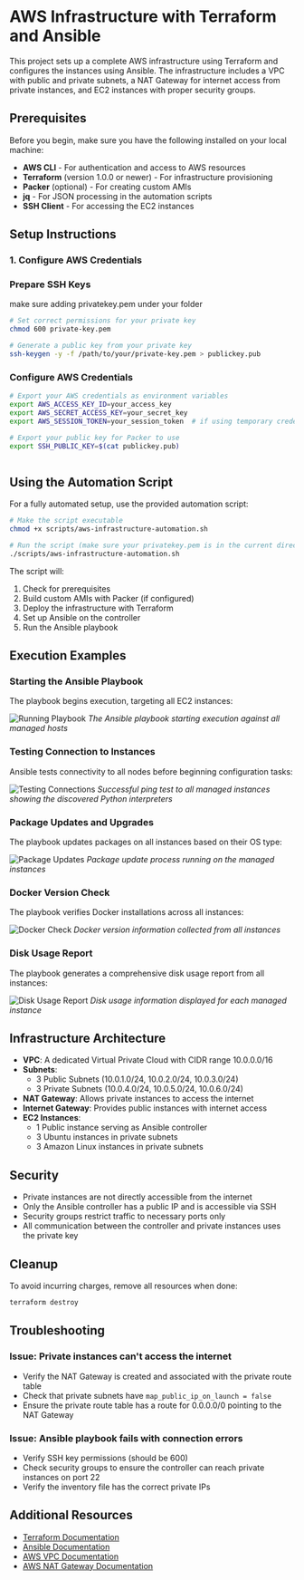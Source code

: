 # AWS Infrastructure with Terraform and Ansible

This project sets up a complete AWS infrastructure using Terraform and configures the instances using Ansible. The infrastructure includes a VPC with public and private subnets, a NAT Gateway for internet access from private instances, and EC2 instances with proper security groups.

## Prerequisites

Before you begin, make sure you have the following installed on your local machine:

- **AWS CLI** - For authentication and access to AWS resources
- **Terraform** (version 1.0.0 or newer) - For infrastructure provisioning
- **Packer** (optional) - For creating custom AMIs
- **jq** - For JSON processing in the automation scripts
- **SSH Client** - For accessing the EC2 instances

## Setup Instructions

### 1. Configure AWS Credentials

### Prepare SSH Keys

make sure adding privatekey.pem under your folder

```bash
# Set correct permissions for your private key
chmod 600 private-key.pem

# Generate a public key from your private key
ssh-keygen -y -f /path/to/your/private-key.pem > publickey.pub
```

### Configure AWS Credentials

```bash
# Export your AWS credentials as environment variables
export AWS_ACCESS_KEY_ID=your_access_key
export AWS_SECRET_ACCESS_KEY=your_secret_key
export AWS_SESSION_TOKEN=your_session_token  # if using temporary credentials

# Export your public key for Packer to use
export SSH_PUBLIC_KEY=$(cat publickey.pub)
```

```

```

## Using the Automation Script

For a fully automated setup, use the provided automation script:

```bash
# Make the script executable
chmod +x scripts/aws-infrastructure-automation.sh

# Run the script (make sure your privatekey.pem is in the current directory)
./scripts/aws-infrastructure-automation.sh
```

The script will:

1. Check for prerequisites
2. Build custom AMIs with Packer (if configured)
3. Deploy the infrastructure with Terraform
4. Set up Ansible on the controller
5. Run the Ansible playbook


## Execution Examples

### Starting the Ansible Playbook
The playbook begins execution, targeting all EC2 instances:

![Running Playbook](https://github.com/TingxuanLin/Packer-Terraform/blob/assignment10/.images/running%20playbook.png)
*The Ansible playbook starting execution against all managed hosts*

### Testing Connection to Instances
Ansible tests connectivity to all nodes before beginning configuration tasks:

![Testing Connections](https://github.com/TingxuanLin/Packer-Terraform/blob/assignment10/.images/test_connection.png)
*Successful ping test to all managed instances showing the discovered Python interpreters*

### Package Updates and Upgrades
The playbook updates packages on all instances based on their OS type:

![Package Updates](https://github.com/TingxuanLin/Packer-Terraform/blob/assignment10/.images/update%26upgarde.png)
*Package update process running on the managed instances*

### Docker Version Check
The playbook verifies Docker installations across all instances:

![Docker Check](https://github.com/TingxuanLin/Packer-Terraform/blob/assignment10/.images/check_docker_version.png)
*Docker version information collected from all instances*

### Disk Usage Report
The playbook generates a comprehensive disk usage report from all instances:

![Disk Usage Report](https://github.com/TingxuanLin/Packer-Terraform/blob/assignment10/.images/output%20usage.png)
*Disk usage information displayed for each managed instance*

## Infrastructure Architecture

- **VPC**: A dedicated Virtual Private Cloud with CIDR range 10.0.0.0/16
- **Subnets**:
  - 3 Public Subnets (10.0.1.0/24, 10.0.2.0/24, 10.0.3.0/24)
  - 3 Private Subnets (10.0.4.0/24, 10.0.5.0/24, 10.0.6.0/24)
- **NAT Gateway**: Allows private instances to access the internet
- **Internet Gateway**: Provides public instances with internet access
- **EC2 Instances**:
  - 1 Public instance serving as Ansible controller
  - 3 Ubuntu instances in private subnets
  - 3 Amazon Linux instances in private subnets

## Security

- Private instances are not directly accessible from the internet
- Only the Ansible controller has a public IP and is accessible via SSH
- Security groups restrict traffic to necessary ports only
- All communication between the controller and private instances uses the private key

## Cleanup

To avoid incurring charges, remove all resources when done:

```bash
terraform destroy
```

## Troubleshooting

### Issue: Private instances can't access the internet

- Verify the NAT Gateway is created and associated with the private route table
- Check that private subnets have `map_public_ip_on_launch = false`
- Ensure the private route table has a route for 0.0.0.0/0 pointing to the NAT Gateway

### Issue: Ansible playbook fails with connection errors

- Verify SSH key permissions (should be 600)
- Check security groups to ensure the controller can reach private instances on port 22
- Verify the inventory file has the correct private IPs

## Additional Resources

- [Terraform Documentation](https://www.terraform.io/docs)
- [Ansible Documentation](https://docs.ansible.com/)
- [AWS VPC Documentation](https://docs.aws.amazon.com/vpc/latest/userguide/what-is-amazon-vpc.html)
- [AWS NAT Gateway Documentation](https://docs.aws.amazon.com/vpc/latest/userguide/vpc-nat-gateway.html)

